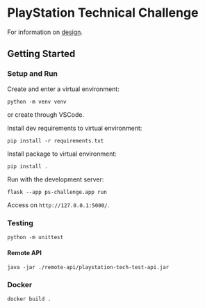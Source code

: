 # PlayStation Technical Challenge

For information on [design](./docs/design/index.md).

## Getting Started

### Setup and Run

Create and enter a virtual environment:

    python -m venv venv

or create through VSCode.

Install dev requirements to virtual environment:

    pip install -r requirements.txt

Install package to virtual environment:

    pip install .

Run with the development server:

    flask --app ps-challenge.app run

Access on `http://127.0.0.1:5000/`.

### Testing

    python -m unittest

#### Remote API

    java -jar ./remote-api/playstation-tech-test-api.jar

### Docker

    docker build .